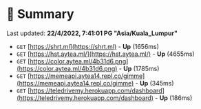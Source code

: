 # 📖 Summary
Last updated: **22/4/2022, 7:41:01 PG "Asia/Kuala_Lumpur"**

- `GET` [https://shrt.ml](https://shrt.ml) - **Up** (1656ms)
- `GET` [https://hst.aytea.ml/](https://hst.aytea.ml/) - **Up** (4655ms)
- `GET` [https://color.aytea.ml/4b31d6.png](https://color.aytea.ml/4b31d6.png) - **Up** (1785ms)
- `GET` [https://memeapi.aytea14.repl.co/gimme](https://memeapi.aytea14.repl.co/gimme) - **Up** (345ms)
- `GET` [https://teledrivemy.herokuapp.com/dashboard](https://teledrivemy.herokuapp.com/dashboard) - **Up** (186ms)
